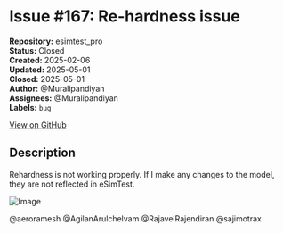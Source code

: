 # Issue #167: Re-hardness issue

**Repository:** esimtest_pro  
**Status:** Closed  
**Created:** 2025-02-06  
**Updated:** 2025-05-01  
**Closed:** 2025-05-01  
**Author:** @Muralipandiyan  
**Assignees:** @Muralipandiyan  
**Labels:** `bug`  

[View on GitHub](https://github.com/Simtestlab/esimtest_pro/issues/167)

## Description

Rehardness is not working properly. If I make any changes to the model, they are not reflected in eSimTest.

![Image](https://github.com/user-attachments/assets/5231b390-5c43-460d-a927-2325ab14b90f)

@aeroramesh @AgilanArulchelvam @RajavelRajendiran @sajimotrax 